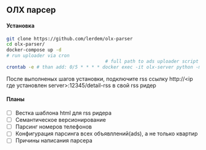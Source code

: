 ## ОЛХ парсер
#### Установка
```bash
git clone https://github.com/lerdem/olx-parser
cd olx-parser/
docker-compose up -d
# run uploader via cron
                                    # full path to ads uploader script
crontab -e # than add: 0/5 * * * * docker exec -it olx-server python -m ad.upload_ads
```
После выполненых шагов установки, подключите rss ссылку http://<ip где установлен server>:12345/detail-rss в свой rss ридер


#### Планы
- [ ] Вестка шаблона html для rss ридера
- [ ] Семантическое версионирование
- [ ] Парсинг номеров телефонов
- [ ] Конфигурация парсинга всех объявллений(ads), а не только квартир
- [ ] Причины написания парсера

